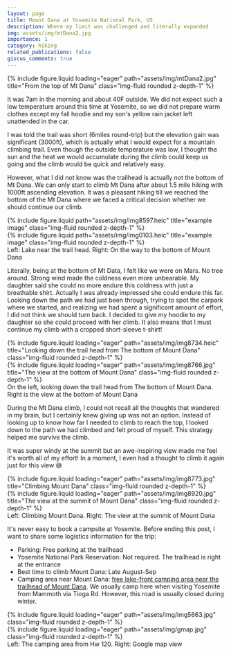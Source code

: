 ```yaml
---
layout: page
title: Mount Dana at Yosemite National Park, US
description: Where my limit was challenged and literally expanded 
img: assets/img/mtDana2.jpg
importance: 1
category: hiking 
related_publications: false
giscus_comments: true
---
```


<div class="row">
    <div class="col-sm mt-3 mt-md-0">
        {% include figure.liquid loading="eager" path="assets/img/mtDana2.jpg" title="From the top of Mt Dana" class="img-fluid rounded z-depth-1" %}
    </div>
</div>

It was 7am in the morning and about 40F outside. We did not expect such a low temperature around this time at Yosemite, so we did not prepare warm clothes except my fall hoodie and my son's yellow rain jacket left unattended in the car. 

I was told the trail was short (6miles round-trip) but the elevation gain was significant (3000ft), which is actually what I would expect for a mountain climbing trail. Even though the outside temperature was low, I thought the sun and the heat we would accumulate during the climb could keep us going and the climb would be quick and relatively easy.

However, what I did not know was the trailhead is actually not the bottom of Mt Dana. We can only start to climb Mt Dana after about 1.5 mile hiking with 1000ft ascending elevation. It was a pleasant hiking till we reached the bottom of the Mt Dana where we faced a critical decision whether we should continue our climb.

<div class="row justify-content-sm-center">
    <div class="col-sm-8 mt-3 mt-md-0">
        {% include figure.liquid path="assets/img/img8597.heic" title="example image" class="img-fluid rounded z-depth-1" %}
    </div>
    <div class="col-sm-4 mt-3 mt-md-0">
        {% include figure.liquid path="assets/img/img0103.heic" title="example image" class="img-fluid rounded z-depth-1" %}
    </div>
</div>
<div class="caption">
Left: Lake near the trail head. Right: On the way to the bottom of Mount Dana 
</div>

Literally, being at the bottom of Mt Data, I felt like we were on Mars. No tree around. Strong wind made the coldness even more unbearable. My daughter said she could no more endure this coldness with just a breathable shirt. Actually I was already impressed she could endure this far.
Looking down the path we had just been through, trying to spot the carpark where we started, and realizing we had spent a significant amount of effort, I did not think we should turn back. I decided to give my hoodie to my daughter so she could proceed with her climb. It also means that I must continue my climb with a cropped short-sleeve t-shirt! 

<div class="row">
    <div class="col-sm mt-3 mt-md-0">
        {% include figure.liquid loading="eager" path="assets/img/img8734.heic" title="Looking down the trail head from The bottom of Mount Dana" class="img-fluid rounded z-depth-1" %}
    </div>
    <div class="col-sm mt-3 mt-md-0">
        {% include figure.liquid loading="eager" path="assets/img/img8766.jpg" title="The view at the bottom of Mount Dana" class="img-fluid rounded z-depth-1" %}
    </div>
</div>
<div class="caption">
	On the left, looking down the trail head from The bottom of Mount Dana. Right is the view at the bottom of Mount Dana
</div>

During the Mt Dana climb, I could not recall all the thoughts that wandered in my brain, but I certainly knew giving up was not an option. Instead of looking up to know how far I needed to climb to reach the top, I looked down to the path we had climbed and felt proud of myself. This strategy helped me survive the climb.

It was super windy at the summit but an awe-inspiring view made me feel it's worth all of my effort! In a moment, I even had a thought to climb it again just for this view 😅

<div class="row">
    <div class="col-sm mt-3 mt-md-0">
        {% include figure.liquid loading="eager" path="assets/img/img8773.jpg" title="Climbing Mount Dana" class="img-fluid rounded z-depth-1" %}
    </div>
    <div class="col-sm mt-3 mt-md-0">
        {% include figure.liquid loading="eager" path="assets/img/img8920.jpg" title="The view at the summit of Mount Dana" class="img-fluid rounded z-depth-1" %}
    </div>
</div>
<div class="caption">
	Left: Climbing Mount Dana. Right: The view at the summit of Mount Dana
</div>

It's never easy to book a campsite at Yosemite. Before ending this post, I want to share some logistics information for the trip:
* Parking: Free parking at the trailhead
* Yosemite National Park Reservation: Not required. The trailhead is right at the entrance
* Best time to climb Mount Dana: Late August-Sep
* Camping area near Mount Dana: [free lake-front camping area near the trailhead of Mount Dana](https://www.google.com/maps/place/37°56'24.8%22N+119°14'27.0%22W/@37.9402111,-119.2434055,882m/data=!3m2!1e3!4b1!4m4!3m3!8m2!3d37.9402111!4d-119.2408306?entry=ttu&g_ep=EgoyMDI1MDUwNi4wIKXMDSoASAFQAw%3D%3D). We usually camp here when visiting Yosemite from Mammoth via Tioga Rd. However, this road is usually closed during winter. 

<div class="row">
    <div class="col-sm mt-3 mt-md-0">
        {% include figure.liquid loading="eager" path="assets/img/img5663.jpg" class="img-fluid rounded z-depth-1" %}
    </div>
    <div class="col-sm mt-3 mt-md-0">
        {% include figure.liquid loading="eager" path="assets/img/gmap.jpg" class="img-fluid rounded z-depth-1" %}
    </div>
</div>
<div class="caption">
	Left: The camping area from Hw 120. Right: Google map view 
</div>
